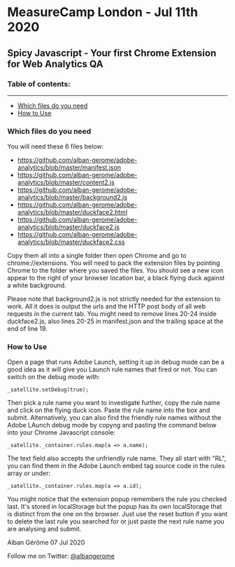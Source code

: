 MeasureCamp London - Jul 11th 2020
====================================

Spicy Javascript - Your first Chrome Extension for Web Analytics QA
-------------------------------------------------------------------

<a id="Table-of-contents"></a>
### Table of contents:
----------------------
* [Which files do you need](#Dependencies)
* [How to Use](#HowToUse)


<a id="Dependencies"></a>
### Which files do you need

You will need these 6 files below:

* https://github.com/alban-gerome/adobe-analytics/blob/master/manifest.json
* https://github.com/alban-gerome/adobe-analytics/blob/master/content2.js
* https://github.com/alban-gerome/adobe-analytics/blob/master/background2.js
* https://github.com/alban-gerome/adobe-analytics/blob/master/duckface2.html
* https://github.com/alban-gerome/adobe-analytics/blob/master/duckface2.js
* https://github.com/alban-gerome/adobe-analytics/blob/master/duckface2.css

Copy them all into a single folder then open Chrome and go to chrome://extensions. You will need to pack the extension files by pointing Chrome to the folder where you saved the files. You should see a new icon appear to the right of your browser location bar, a black flying duck against a white background.

Please note that background2.js is not strictly needed for the extension to work. All it does is output the urls and the HTTP post body of all web requests in the current tab. You might need to remove lines 20-24 inside duckface2.js, also lines 20-25 in manifest.json and the trailing space at the end of line 19.

<a id="HowToUse"></a>
### How to Use

Open a page that runs Adobe Launch, setting it up in debug mode can be a good idea as it will give you Launch rule names that fired or not. You can switch on the debug mode with:

    _satellite.setDebug(true);

Then pick a rule name you want to investigate further, copy the rule name and click on the flying duck icon. Paste the rule name into the box and submit. Alternatively, you can also find the friendly rule names without the Adobe LAunch debug mode by copyng and pasting the command below into your Chrome Javascript console:

    _satellite._container.rules.map(a => a.name);

The text field also accepts the unfriendly rule name. They all start with "RL", you can find them in the Adobe Launch embed tag source code in the rules array or under:

    _satellite._container.rules.map(a => a.id);

You might notice that the extension popup remembers the rule you checked last. It's stored in localStorage but the popup has its own localStorage that is distinct from the one on the browser. Just use the reset button if you want to delete the last rule you searched for or just paste the next rule name you are analysing and submit.

Alban Gérôme
07 Jul 2020

Follow me on Twitter: <a href="https://twitter.com/albangerome?lang=en-gb" title="Follow Alban Gérôme on  Twitter">@albangerome</a>
